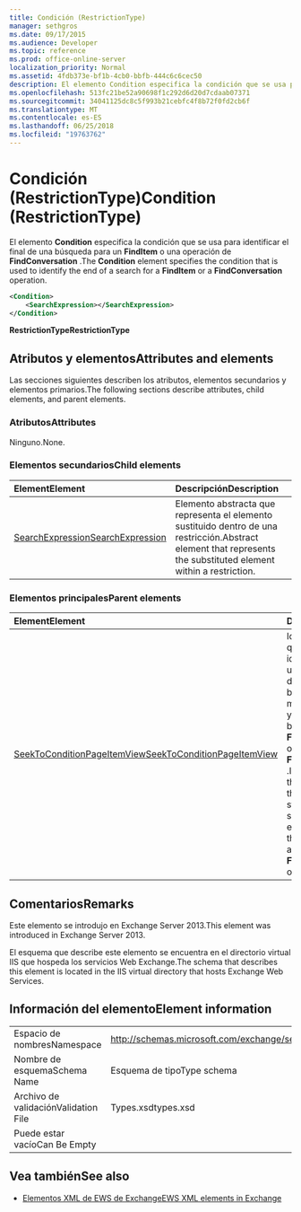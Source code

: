 ```yaml
---
title: Condición (RestrictionType)
manager: sethgros
ms.date: 09/17/2015
ms.audience: Developer
ms.topic: reference
ms.prod: office-online-server
localization_priority: Normal
ms.assetid: 4fdb373e-bf1b-4cb0-bbfb-444c6c6cec50
description: El elemento Condition especifica la condición que se usa para identificar el final de una búsqueda para un FindItem o una operación de FindConversation.
ms.openlocfilehash: 513fc21be52a90698f1c292d6d20d7cdaab07371
ms.sourcegitcommit: 34041125dc8c5f993b21cebfc4f8b72f0fd2cb6f
ms.translationtype: MT
ms.contentlocale: es-ES
ms.lasthandoff: 06/25/2018
ms.locfileid: "19763762"
---
```

# <a name="condition-restrictiontype"></a><span data-ttu-id="60309-103">Condición (RestrictionType)</span><span class="sxs-lookup"><span data-stu-id="60309-103">Condition (RestrictionType)</span></span>

<span data-ttu-id="60309-104">El elemento **Condition** especifica la condición que se usa para identificar el final de una búsqueda para un **FindItem** o una operación de **FindConversation** .</span><span class="sxs-lookup"><span data-stu-id="60309-104">The **Condition** element specifies the condition that is used to identify the end of a search for a **FindItem** or a **FindConversation** operation.</span></span> 
  
```XML
<Condition>
    <SearchExpression></SearchExpression>
</Condition>
```

 <span data-ttu-id="60309-105">**RestrictionType**</span><span class="sxs-lookup"><span data-stu-id="60309-105">**RestrictionType**</span></span>
## <a name="attributes-and-elements"></a><span data-ttu-id="60309-106">Atributos y elementos</span><span class="sxs-lookup"><span data-stu-id="60309-106">Attributes and elements</span></span>

<span data-ttu-id="60309-107">Las secciones siguientes describen los atributos, elementos secundarios y elementos primarios.</span><span class="sxs-lookup"><span data-stu-id="60309-107">The following sections describe attributes, child elements, and parent elements.</span></span>
  
### <a name="attributes"></a><span data-ttu-id="60309-108">Atributos</span><span class="sxs-lookup"><span data-stu-id="60309-108">Attributes</span></span>

<span data-ttu-id="60309-109">Ninguno.</span><span class="sxs-lookup"><span data-stu-id="60309-109">None.</span></span>
  
### <a name="child-elements"></a><span data-ttu-id="60309-110">Elementos secundarios</span><span class="sxs-lookup"><span data-stu-id="60309-110">Child elements</span></span>

|<span data-ttu-id="60309-111">**Element**</span><span class="sxs-lookup"><span data-stu-id="60309-111">**Element**</span></span>|<span data-ttu-id="60309-112">**Descripción**</span><span class="sxs-lookup"><span data-stu-id="60309-112">**Description**</span></span>|
|:-----|:-----|
|[<span data-ttu-id="60309-113">SearchExpression</span><span class="sxs-lookup"><span data-stu-id="60309-113">SearchExpression</span></span>](searchexpression.md) <br/> |<span data-ttu-id="60309-114">Elemento abstracta que representa el elemento sustituido dentro de una restricción.</span><span class="sxs-lookup"><span data-stu-id="60309-114">Abstract element that represents the substituted element within a restriction.</span></span>  <br/> |
   
### <a name="parent-elements"></a><span data-ttu-id="60309-115">Elementos principales</span><span class="sxs-lookup"><span data-stu-id="60309-115">Parent elements</span></span>

|<span data-ttu-id="60309-116">**Element**</span><span class="sxs-lookup"><span data-stu-id="60309-116">**Element**</span></span>|<span data-ttu-id="60309-117">**Descripción**</span><span class="sxs-lookup"><span data-stu-id="60309-117">**Description**</span></span>|
|:-----|:-----|
|[<span data-ttu-id="60309-118">SeekToConditionPageItemView</span><span class="sxs-lookup"><span data-stu-id="60309-118">SeekToConditionPageItemView</span></span>](seektoconditionpageitemview.md) <br/> |<span data-ttu-id="60309-119">Identifica la condición que se usa para identificar el final de una búsqueda, el índice de inicio de una búsqueda, las entradas máximas para devolver y las instrucciones de búsqueda para un **FindItem** o una operación de **FindConversation** .</span><span class="sxs-lookup"><span data-stu-id="60309-119">Identifies the condition that is used to identify the end of a search, the starting index of a search, the maximum entries to return, and the search directions for a **FindItem** or a **FindConversation** operation.</span></span>  <br/> |
   
## <a name="remarks"></a><span data-ttu-id="60309-120">Comentarios</span><span class="sxs-lookup"><span data-stu-id="60309-120">Remarks</span></span>

<span data-ttu-id="60309-121">Este elemento se introdujo en Exchange Server 2013.</span><span class="sxs-lookup"><span data-stu-id="60309-121">This element was introduced in Exchange Server 2013.</span></span>
  
<span data-ttu-id="60309-122">El esquema que describe este elemento se encuentra en el directorio virtual IIS que hospeda los servicios Web Exchange.</span><span class="sxs-lookup"><span data-stu-id="60309-122">The schema that describes this element is located in the IIS virtual directory that hosts Exchange Web Services.</span></span>
  
## <a name="element-information"></a><span data-ttu-id="60309-123">Información del elemento</span><span class="sxs-lookup"><span data-stu-id="60309-123">Element information</span></span>

|||
|:-----|:-----|
|<span data-ttu-id="60309-124">Espacio de nombres</span><span class="sxs-lookup"><span data-stu-id="60309-124">Namespace</span></span>  <br/> |http://schemas.microsoft.com/exchange/services/2006/types  <br/> |
|<span data-ttu-id="60309-125">Nombre de esquema</span><span class="sxs-lookup"><span data-stu-id="60309-125">Schema Name</span></span>  <br/> |<span data-ttu-id="60309-126">Esquema de tipo</span><span class="sxs-lookup"><span data-stu-id="60309-126">Type schema</span></span>  <br/> |
|<span data-ttu-id="60309-127">Archivo de validación</span><span class="sxs-lookup"><span data-stu-id="60309-127">Validation File</span></span>  <br/> |<span data-ttu-id="60309-128">Types.xsd</span><span class="sxs-lookup"><span data-stu-id="60309-128">types.xsd</span></span>  <br/> |
|<span data-ttu-id="60309-129">Puede estar vacío</span><span class="sxs-lookup"><span data-stu-id="60309-129">Can Be Empty</span></span>  <br/> ||
   
## <a name="see-also"></a><span data-ttu-id="60309-130">Vea también</span><span class="sxs-lookup"><span data-stu-id="60309-130">See also</span></span>



- [<span data-ttu-id="60309-131">Elementos XML de EWS de Exchange</span><span class="sxs-lookup"><span data-stu-id="60309-131">EWS XML elements in Exchange</span></span>](ews-xml-elements-in-exchange.md)

